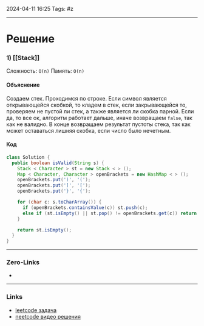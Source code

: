 2024-04-11 16:25
Tags: #z

___
# Решение
### 1) [[Stack]]
Сложность: `O(n)`
Память: `O(n)`
#### Объяснение
Создаем стек. Проходимся по строке. Если символ является открывающейся скобкой, то кладем в стек, если закрывающейся то, проверяем не пустой ли стек, а также является ли скобка парной. Если да, то все ок, алгоритм работает дальше, иначе возвращаем `false`, так как не валидно.
В конце возвращаем результат пустоты стека, так как может оставаться лишняя скобка, если число было нечетным.
#### Код
```java
class Solution {
  public boolean isValid(String s) {
    Stack < Character > st = new Stack < > ();
    Map < Character, Character > openBrackets = new HashMap < > ();
    openBrackets.put(')', '(');
    openBrackets.put(']', '[');
    openBrackets.put('}', '{');

    for (char c: s.toCharArray()) {
      if (openBrackets.containsValue(c)) st.push(c);
      else if (st.isEmpty() || st.pop() != openBrackets.get(c)) return false;
    }

    return st.isEmpty();
  }
}
```

___
### Zero-Links
- 

___
### Links
- [leetcode задача](https://leetcode.com/problems/valid-parentheses/)
- [neetcode видео решения](https://youtu.be/WTzjTskDFMg)